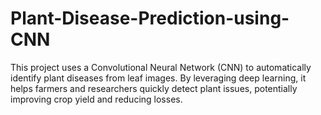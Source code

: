 # Plant-Disease-Prediction-using-CNN
This project uses a Convolutional Neural Network (CNN) to automatically identify plant diseases from leaf images. By leveraging deep learning, it helps farmers and researchers quickly detect plant issues, potentially improving crop yield and reducing losses.
